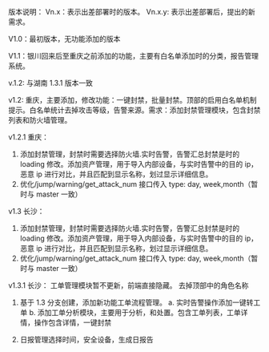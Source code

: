 版本说明：
Vn.x：表示出差部署时的版本。
Vn.x.y: 表示出差部署后，提出的新需求。

V1.0：最初版本，无功能添加的版本

V1.1：银川回来后至重庆之前添加的功能，主要有白名单添加时的分类，报告管理系统。

v.1.2: 与湖南 1.3.1 版本一致

v1.2: 重庆，主要添加，修改功能：一键封禁，批量封禁。顶部的启用白名单机制提示。白名单统计去掉攻击等级，告警来源。需求：添加封禁管理模块，包含封禁列表和防火墙管理。

v1.2.1 重庆：

1. 添加封禁管理，封禁时需要选择防火墙.实时告警，告警汇总封禁是时的 loading 修改。添加资产管理，用于导入内部设备，与实时告警中的目的 ip，恶意 ip 进行对比，并且匹配到显示名称，划过显示详细信息。
2. 优化/jump/warning/get_attack_num 接口传入 type: day, week,month（暂时与 master 一致）

v1.3 长沙：

1. 添加封禁管理，封禁时需要选择防火墙.实时告警，告警汇总封禁是时的 loading 修改。添加资产管理，用于导入内部设备，与实时告警中的目的 ip，恶意 ip 进行对比，并且匹配到显示名称，划过显示详细信息。
2. 优化/jump/warning/get_attack_num 接口传入 type: day, week,month（暂时与 master 一致）

v1.3.1 长沙：
工单管理模块暂不更新，前端直接隐藏。
去掉顶部中的角色名称

1. 基于 1.3 分支创建，添加新功能工单流程管理。
   a. 实时告警操作添加一键转工单
   b. 添加工单分析模块，主要用于分析，和处置。包含工单列表，工单详情，操作包含详情，一键封禁

2. 日报管理选择时间，安全设备，生成日报告
